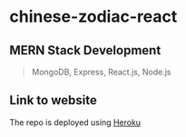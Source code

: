 # chinese-zodiac-react

## MERN Stack Development
> MongoDB, Express, React.js, Node.js

## Link to website
The repo is deployed using [Heroku](https://chinese-zodiac-mern.herokuapp.com/)